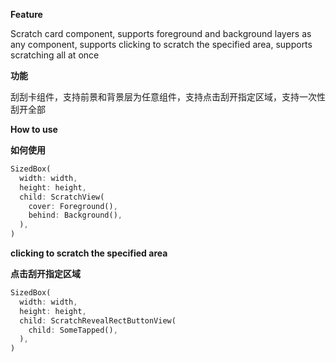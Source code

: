**Feature**

Scratch card component, supports foreground and background layers as any component, supports clicking to scratch the specified area, supports scratching all at once

**功能**

刮刮卡组件，支持前景和背景层为任意组件，支持点击刮开指定区域，支持一次性刮开全部

**How to use**

**如何使用**

``` dart
SizedBox(
  width: width,
  height: height,
  child: ScratchView(
    cover: Foreground(),
    behind: Background(),
  ),
)
```

**clicking to scratch the specified area**

**点击刮开指定区域**

``` dart
SizedBox(
  width: width,
  height: height,
  child: ScratchRevealRectButtonView(
    child: SomeTapped(),
  ),
)
```
